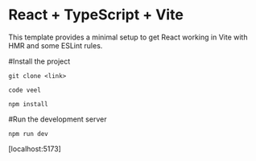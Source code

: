 # React + TypeScript + Vite

This template provides a minimal setup to get React working in Vite with HMR and some ESLint rules.

#Install the project
```
git clone <link>

code veel

npm install
```
#Run the development server

```
npm run dev
```
[localhost:5173]
